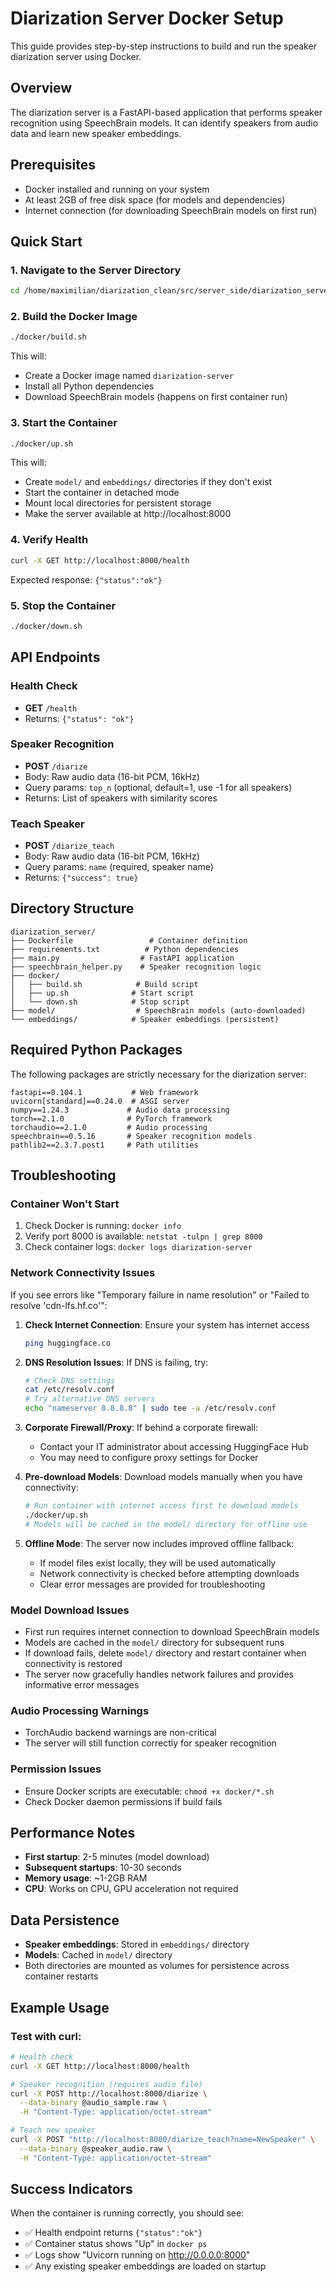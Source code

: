 # Diarization Server Docker Setup

This guide provides step-by-step instructions to build and run the speaker diarization server using Docker.

## Overview

The diarization server is a FastAPI-based application that performs speaker recognition using SpeechBrain models. It can identify speakers from audio data and learn new speaker embeddings.

## Prerequisites

- Docker installed and running on your system
- At least 2GB of free disk space (for models and dependencies)
- Internet connection (for downloading SpeechBrain models on first run)

## Quick Start

### 1. Navigate to the Server Directory
```bash
cd /home/maximilian/diarization_clean/src/server_side/diarization_server
```

### 2. Build the Docker Image
```bash
./docker/build.sh
```

This will:
- Create a Docker image named `diarization-server`
- Install all Python dependencies
- Download SpeechBrain models (happens on first container run)

### 3. Start the Container
```bash
./docker/up.sh
```

This will:
- Create `model/` and `embeddings/` directories if they don't exist
- Start the container in detached mode
- Mount local directories for persistent storage
- Make the server available at http://localhost:8000

### 4. Verify Health
```bash
curl -X GET http://localhost:8000/health
```

Expected response: `{"status":"ok"}`

### 5. Stop the Container
```bash
./docker/down.sh
```

## API Endpoints

### Health Check
- **GET** `/health`
- Returns: `{"status": "ok"}`

### Speaker Recognition
- **POST** `/diarize`
- Body: Raw audio data (16-bit PCM, 16kHz)
- Query params: `top_n` (optional, default=1, use -1 for all speakers)
- Returns: List of speakers with similarity scores

### Teach Speaker
- **POST** `/diarize_teach`
- Body: Raw audio data (16-bit PCM, 16kHz)
- Query params: `name` (required, speaker name)
- Returns: `{"success": true}`

## Directory Structure

```
diarization_server/
├── Dockerfile                 # Container definition
├── requirements.txt          # Python dependencies
├── main.py                  # FastAPI application
├── speechbrain_helper.py    # Speaker recognition logic
├── docker/
│   ├── build.sh            # Build script
│   ├── up.sh              # Start script
│   └── down.sh            # Stop script
├── model/                  # SpeechBrain models (auto-downloaded)
└── embeddings/            # Speaker embeddings (persistent)
```

## Required Python Packages

The following packages are strictly necessary for the diarization server:

```
fastapi==0.104.1           # Web framework
uvicorn[standard]==0.24.0  # ASGI server
numpy==1.24.3             # Audio data processing
torch==2.1.0              # PyTorch framework
torchaudio==2.1.0         # Audio processing
speechbrain==0.5.16       # Speaker recognition models
pathlib2==2.3.7.post1     # Path utilities
```

## Troubleshooting

### Container Won't Start
1. Check Docker is running: `docker info`
2. Verify port 8000 is available: `netstat -tulpn | grep 8000`
3. Check container logs: `docker logs diarization-server`

### Network Connectivity Issues
If you see errors like "Temporary failure in name resolution" or "Failed to resolve 'cdn-lfs.hf.co'":

1. **Check Internet Connection**: Ensure your system has internet access
   ```bash
   ping huggingface.co
   ```

2. **DNS Resolution Issues**: If DNS is failing, try:
   ```bash
   # Check DNS settings
   cat /etc/resolv.conf
   # Try alternative DNS servers
   echo "nameserver 8.8.8.8" | sudo tee -a /etc/resolv.conf
   ```

3. **Corporate Firewall/Proxy**: If behind a corporate firewall:
   - Contact your IT administrator about accessing HuggingFace Hub
   - You may need to configure proxy settings for Docker

4. **Pre-download Models**: Download models manually when you have connectivity:
   ```bash
   # Run container with internet access first to download models
   ./docker/up.sh
   # Models will be cached in the model/ directory for offline use
   ```

5. **Offline Mode**: The server now includes improved offline fallback:
   - If model files exist locally, they will be used automatically
   - Network connectivity is checked before attempting downloads
   - Clear error messages are provided for troubleshooting

### Model Download Issues
- First run requires internet connection to download SpeechBrain models
- Models are cached in the `model/` directory for subsequent runs
- If download fails, delete `model/` directory and restart container when connectivity is restored
- The server now gracefully handles network failures and provides informative error messages

### Audio Processing Warnings
- TorchAudio backend warnings are non-critical
- The server will still function correctly for speaker recognition

### Permission Issues
- Ensure Docker scripts are executable: `chmod +x docker/*.sh`
- Check Docker daemon permissions if build fails

## Performance Notes

- **First startup**: 2-5 minutes (model download)
- **Subsequent startups**: 10-30 seconds
- **Memory usage**: ~1-2GB RAM
- **CPU**: Works on CPU, GPU acceleration not required

## Data Persistence

- **Speaker embeddings**: Stored in `embeddings/` directory
- **Models**: Cached in `model/` directory
- Both directories are mounted as volumes for persistence across container restarts

## Example Usage

### Test with curl:
```bash
# Health check
curl -X GET http://localhost:8000/health

# Speaker recognition (requires audio file)
curl -X POST http://localhost:8000/diarize \
  --data-binary @audio_sample.raw \
  -H "Content-Type: application/octet-stream"

# Teach new speaker
curl -X POST "http://localhost:8000/diarize_teach?name=NewSpeaker" \
  --data-binary @speaker_audio.raw \
  -H "Content-Type: application/octet-stream"
```

## Success Indicators

When the container is running correctly, you should see:
- ✅ Health endpoint returns `{"status":"ok"}`
- ✅ Container status shows "Up" in `docker ps`
- ✅ Logs show "Uvicorn running on http://0.0.0.0:8000"
- ✅ Any existing speaker embeddings are loaded on startup